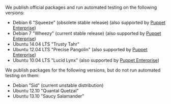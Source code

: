 We publish official packages and run automated testing on the following versions:

* Debian 6 "Squeeze" (obsolete stable release) (also supported by [Puppet Enterprise][peinstall])
* Debian 7 "Wheezy" (current stable release) (also supported by [Puppet Enterprise][peinstall])
* Ubuntu 14.04 LTS "Trusty Tahr"
* Ubuntu 12.04 LTS "Precise Pangolin" (also supported by [Puppet Enterprise][peinstall])
* Ubuntu 10.04 LTS "Lucid Lynx" (also supported by [Puppet Enterprise][peinstall])

We publish packages for the following versions, but do not run automated testing on them:

* Debian "Sid" (current unstable distribution)
* Ubuntu 12.10 "Quantal Quetzal"
* Ubuntu 13.10 "Saucy Salamander"

[peinstall]: /pe/latest/install_basic.html
<!-- When updating these, you don't need to update any other area of the docs. -->
